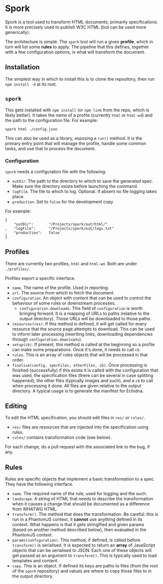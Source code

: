 
# Spork

Spork is a tool used to transform HTML documents, primarily specifications. It is more precisely
used to publish W3C HTML (but can be used more generically).

The architecture is simple. The `spork` tool will run a given **profile**, which in turn will list
some **rules** to apply. The pipeline that this defines, together with a few configuration options,
is what will transform the document.

## Installation

The simplest way in which to install this is to clone the repository, then run `npm install -d` at
its root.

## `spork`

This gets installed with `npm install` (or `npm link` from the repo, which is likely better). It
takes the name of a profile (currently `html` or `html-wd`) and the path to the configuration file. For example:

`spork html ./config.json`

This can also be used as a library, exposing a `run()` method. It is the primary entry point that
will manage the profile, handle some common tasks, and use that to process the document.

### Configuration

`spork` needs a configuration file with the following:

* `outDir`. The path to the directory to which to save the
  generated spec. Make sure the directory exists before launching the command.
* `logFile`. The file to which to log. Optional. If absent no file logging takes place.
* `production`. Set to `false` for the development copy

For example:

```
{
    "outDir":       "/Projects/spork/out/html/"
,   "logFile":      "/Projects/spork/out/logs.txt"
,   "production":   false
}
```

## Profiles

There are currently two profiles, `html` and `html-wd`. Both are under `./profiles/`.

Profiles export a specific interface.

* `name`. The name of the profile. Used in reporting.
* `url`. The source from which to fetch the document.
* `configuration`. An object with content that can be used to control the behaviour of some rules or
  downstream processes.
    * `configuration.downloads`. This field of `configuration` is worth bringing forward. It is a
      mapping of URLs to paths (relative to the output directory). Those URLs will be downloaded to
      those paths.
* `resources(res)`. If this method is defined, it will get called for every resource that the source
  page attempts to download. This can be used to inform later processing (rewriting links,
  downloading dependencies through `configuration.downloads`).
* `setup(cb)`. If present, this method is called at the beginning so a profile can make some
  preparations. Once it's done, it needs to call `cb`.
* `rules`. This is an array of rules objects that will be processed in that order.
* `finalise(config, specFiles, otherFiles, cb)`. Once processing is finished (successfully) if this
  exists it is called with the configuration that was used, the specification files (there can be
  several in case splitting happened), the other files (typically images and such), and a `cb` to
  call when processing it done. All files are given relative to the output directory. A typical
  usage is to generate the manifest for Echidna.

## Editing

To edit the HTML specification, you should edit files in `res/` or `rules/`.

* `res/` files are resources that are injected into the specification using rules.
* `rules/` contains transformation code (see below).

For each change, do a pull request with the associated link to the bug, if any.

## Rules

Rules are specific objects that implement a basic transformation to a spec. They have the following
interface.

* `name`. The required name of the rule, used for logging and the such.
* `landscape`. A string of HTML that needs to describe the transformation when it causes a change
  that should be documented as a difference from WHATWG HTML.
* `transform()`. The method that does the transformation. Be careful: this is run in a PhantomJS
  context, it **cannot** use anything defined in its context. What happens is that it gets
  stringified and given params (based on another method described below), then evaluated in the
  PhantomJS context.
* `params(configuration)`. This method, if defined, is called before `transform()` is serialised. It
  is expected to return an **array** of JavaScript objects that can be serialised to JSON. Each one
  of these objects will get passed as an argument to `transform()`. This is typically used to load
  templates and content.
* `copy`. This is an object. If defined its keys are paths to files (from the root of the `spork`
  repository) and values are where to copy those files to in the output directory.

